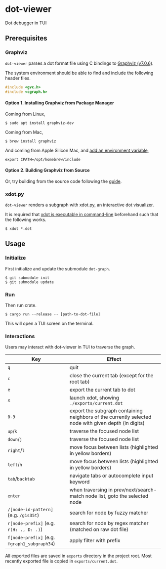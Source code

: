 # dot-viewer
Dot debugger in TUI

## Prerequisites

### Graphviz

`dot-viewer` parses a dot format file using C bindings to [Graphviz (v7.0.6)](https://gitlab.com/graphviz/graphviz/-/tree/7.0.6/lib).

The system environment should be able to find and include the following header files.

```C
#include <gvc.h>
#include <cgraph.h>
```

#### Option 1. Installing Graphviz from Package Manager

Coming from Linux,
```console
$ sudo apt install graphviz-dev
```

Coming from Mac,
```console
$ brew install graphviz
```

And coming from Apple Silicon Mac, and [add an environment variable](https://apple.stackexchange.com/questions/414622/installing-a-c-c-library-with-homebrew-on-m1-macs),
```shell
export CPATH=/opt/homebrew/include
```

#### Option 2. Building Graphviz from Source

Or, try building from the source code following the [guide](https://graphviz.org/download/source/).

### xdot.py

`dot-viewer` renders a subgraph with xdot.py, an interactive dot visualizer.

It is required that [xdot is executable in command-line](https://github.com/jrfonseca/xdot.py) beforehand such that the following works.
```console
$ xdot *.dot
```

## Usage

### Initialize

First initialize and update the submodule `dot-graph`.

```console
$ git submodule init
$ git submodule update
```

### Run

Then run crate.

```console
$ cargo run --release -- [path-to-dot-file]
```

This will open a TUI screen on the terminal.

### Interactions

Users may interact with dot-viewer in TUI to traverse the graph.

Key | Effect
--- | ---
`q` | quit
`c` | close the current tab (except for the root tab)
`e` | export the current tab to dot
`x` | launch xdot, showing `./exports/current.dot`
`0-9` | export the subgraph containing neighbors of the currently selected node with given depth (in digits)
`up`/`k` | traverse the focused node list
`down`/`j` | traverse the focused node list
`right`/`l` | move focus between lists (highlighted in yellow borders)
`left`/`h` | move focus between lists (highlighted in yellow borders)
`tab`/`backtab` | navigate tabs or autocomplete input keyword
`enter` | when traversing in prev/next/search-match node list, goto the selected node
`/[node-id-pattern]` (e.g. `/g1s35t`) | search for node by fuzzy matcher
`r[node-prefix]` (e.g. `r(H: ., D: .)`) | search for node by regex matcher (matched on raw dot file)
`f[node-prefix]` (e.g. `fgraph1_subgraph34`) | apply filter with prefix

All exported files are saved in `exports` directory in the project root.
Most recently exported file is copied in `exports/current.dot`.
